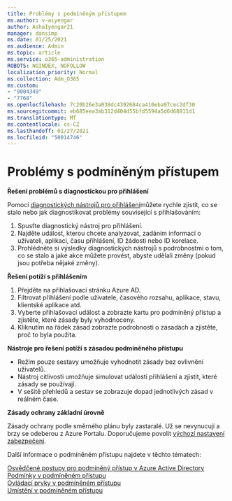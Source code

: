 ```yaml
---
title: Problémy s podmíněným přístupem
ms.author: v-aiyengar
author: AshaIyengar21
manager: dansimp
ms.date: 01/25/2021
ms.audience: Admin
ms.topic: article
ms.service: o365-administration
ROBOTS: NOINDEX, NOFOLLOW
localization_priority: Normal
ms.collection: Adm_O365
ms.custom:
- "9004349"
- "7768"
ms.openlocfilehash: 7c20b26e3a038dc4392684ca410eba97cec2df30
ms.sourcegitcommit: eb685eea3ab312d404d55bfd5594a5d6d68811d1
ms.translationtype: MT
ms.contentlocale: cs-CZ
ms.lasthandoff: 01/27/2021
ms.locfileid: "50014746"
---
```

# <a name="conditional-access-issues"></a>Problémy s podmíněným přístupem

**Řešení problémů s diagnostickou pro přihlášení**

Pomocí [diagnostických nástrojů pro přihlášení](https://portal.azure.com/#blade/Microsoft_AAD_IAM/ActiveDirectoryMenuBlade/diagnose/symptomId/ms_aad_dxp_signin_caDiagnoseAndSolveSummarySymptom)můžete rychle zjistit, co se stalo nebo jak diagnostikovat problémy související s přihlašováním:

1. Spusťte diagnostický nástroj pro přihlášení.
1. Najděte událost, kterou chcete analyzovat, zadáním informací o uživateli, aplikaci, času přihlášení, ID žádosti nebo ID korelace.
1. Prohlédněte si výsledky diagnostických nástrojů s podrobnostmi o tom, co se stalo a jaké akce můžete provést, abyste udělali změny (pokud jsou potřeba nějaké změny).

**Řešení potíží s přihlášením** 

1. Přejděte na přihlašovací stránku Azure AD.
1. Filtrovat přihlášení podle uživatele, časového rozsahu, aplikace, stavu, klientské aplikace atd.
1. Vyberte přihlašovací událost a zobrazte kartu pro podmíněný přístup a zjistěte, které zásady byly vyhodnoceny.
1. Kliknutím na řádek zásad zobrazte podrobnosti o zásadách a zjistěte, proč to byla použita.

**Nástroje pro řešení potíží s zásadou podmíněného přístupu**

- Režim pouze sestavy umožňuje vyhodnotit zásady bez ovlivnění uživatelů.
- Nástroj citlivosti umožňuje simulovat události přihlášení a zjistit, které zásady se používají.
- V sešitě přehledů a sestav se zobrazuje dopad jednotlivých zásad v reálném čase.

**Zásady ochrany základní úrovně**

Zásady ochrany podle směrného plánu byly zastaralé. Už se nevynucují a brzy se odeberou z Azure Portalu. Doporučujeme povolit [výchozí nastavení zabezpečení](https://docs.microsoft.com/azure/active-directory/fundamentals/concept-fundamentals-security-defaults).

Další informace o podmíněném přístupu najdete v těchto tématech:

[Osvědčené postupy pro podmíněný přístup v Azure Active Directory](https://docs.microsoft.com/azure/active-directory/conditional-access/best-practices)  
 [Podmínky v podmíněném přístupu](https://docs.microsoft.com/azure/active-directory/conditional-access/best-practices)  
 [Ovládací prvky v podmíněném přístupu](https://docs.microsoft.com/azure/active-directory/conditional-access/controls)  
 [Umístění v podmíněném přístupu](https://docs.microsoft.com/azure/active-directory/conditional-access/location-condition)
